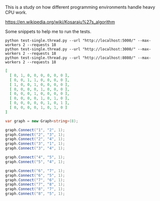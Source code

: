 This is a study on how different programming environments handle heavy CPU work.

https://en.wikipedia.org/wiki/Kosaraju%27s_algorithm

Some snippets to help me to run the tests.

```none
python test-single.thread.py --url "http://localhost:5000/" --max-workers 2 --requests 18
python test-single.thread.py --url "http://localhost:3000/" --max-workers 2 --requests 18
python test-single.thread.py --url "http://localhost:8080/" --max-workers 2 --requests 18
```

```json
[
  [ 0, 1, 0, 0, 0, 0, 0, 0 ],
  [ 0, 0, 1, 1, 0, 0, 0, 0 ],
  [ 1, 0, 0, 1, 0, 0, 0, 0 ],
  [ 0, 0, 0, 0, 1, 0, 0, 0 ],
  [ 0, 0, 0, 1, 0, 0, 0, 0 ],
  [ 0, 0, 0, 0, 1, 0, 1, 0 ],
  [ 0, 0, 0, 0, 0, 1, 0, 1 ],
  [ 0, 0, 0, 0, 1, 0, 1, 0 ]
]
```

```csharp
var graph = new Graph<string>(8);

graph.Connect("1", "2", 1);
graph.Connect("2", "3", 1);
graph.Connect("2", "4", 1);
graph.Connect("3", "1", 1);
graph.Connect("3", "4", 1);

graph.Connect("4", "5", 1);
graph.Connect("5", "4", 1);

graph.Connect("6", "7", 1);
graph.Connect("6", "5", 1);
graph.Connect("7", "6", 1);
graph.Connect("7", "8", 1);
graph.Connect("8", "7", 1);
graph.Connect("8", "5", 1);
```
